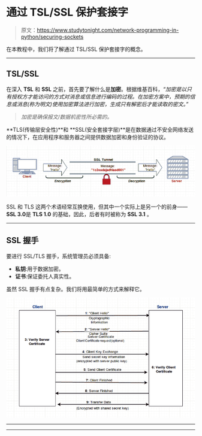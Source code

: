 # 通过 TSL/SSL 保护套接字

> 原文：<https://www.studytonight.com/network-programming-in-python/securing-sockets>

在本教程中，我们将了解通过 TSL/SSL 保护套接字的概念。

* * *

## TSL/SSL

在深入 **TSL** 和 **SSL** 之前，首先要了解什么是**加密**。根据维基百科，*“加密是以只有授权方才能访问的方式对消息或信息进行编码的过程。在加密方案中，预期的信息或消息(称为明文)使用加密算法进行加密，生成只有解密后才能读取的密文。”*

> *加密是确保报文/数据机密性所必需的。*

**TLS(传输层安全性)**和 **SSL(安全套接字层)**是在数据通过不安全网络发送的情况下，在应用程序和服务器之间提供数据加密和身份验证的协议。

![Securing Sockets using SSL/TLS](img/035205b4ffc3b4ce0811559f47ea33d3.png)

SSL 和 TLS 这两个术语经常互换使用，但其中一个实际上是另一个的前身——**SSL 3.0**是 **TLS 1.0** 的基础，因此，后者有时被称为 **SSL 3.1** 。

* * *

## SSL 握手

要进行 SSL/TLS 握手，系统管理员必须具备:

*   **私钥**:用于数据加密。
*   **证书**:保证委托人真实性。

虽然 SSL 握手有点复杂。我们将用最简单的方式来解释它。

![Securing Sockets using SSL/TLS handshakes](img/1a42228906cca5a507b2a8843f561880.png)

* * *

* * *